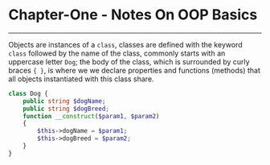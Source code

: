 # Chapter-One - Notes On OOP Basics
---
Objects are instances of a `class`, classes are defined with the keyword `class` followed by the name of the class, commonly starts with an uppercase letter `Dog`; the body of the class, which is surrounded by curly braces `{ }`, is where we we declare properties and functions (methods) that all objects instantiated with this class share.
```php
class Dog {
    public string $dogName;
    public string $dogBreed;
    function __construct($param1, $param2)
    {
        $this->dogName = $param1;
        $this->dogBreed = $param2;
    }
}
```
